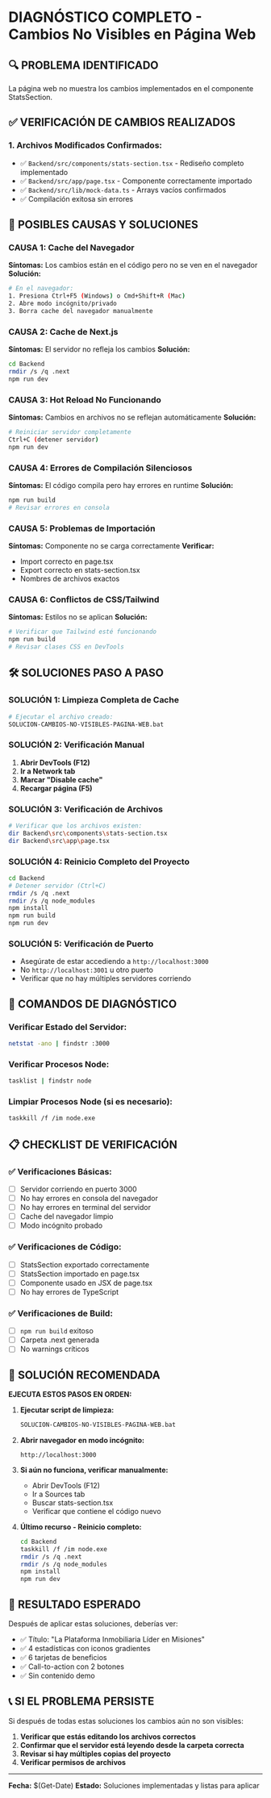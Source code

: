 # DIAGNÓSTICO COMPLETO - Cambios No Visibles en Página Web

## 🔍 PROBLEMA IDENTIFICADO
La página web no muestra los cambios implementados en el componente StatsSection.

## ✅ VERIFICACIÓN DE CAMBIOS REALIZADOS

### 1. Archivos Modificados Confirmados:
- ✅ `Backend/src/components/stats-section.tsx` - Rediseño completo implementado
- ✅ `Backend/src/app/page.tsx` - Componente correctamente importado
- ✅ `Backend/src/lib/mock-data.ts` - Arrays vacíos confirmados
- ✅ Compilación exitosa sin errores

## 🚨 POSIBLES CAUSAS Y SOLUCIONES

### CAUSA 1: Cache del Navegador
**Síntomas:** Los cambios están en el código pero no se ven en el navegador
**Solución:**
```bash
# En el navegador:
1. Presiona Ctrl+F5 (Windows) o Cmd+Shift+R (Mac)
2. Abre modo incógnito/privado
3. Borra cache del navegador manualmente
```

### CAUSA 2: Cache de Next.js
**Síntomas:** El servidor no refleja los cambios
**Solución:**
```bash
cd Backend
rmdir /s /q .next
npm run dev
```

### CAUSA 3: Hot Reload No Funcionando
**Síntomas:** Cambios en archivos no se reflejan automáticamente
**Solución:**
```bash
# Reiniciar servidor completamente
Ctrl+C (detener servidor)
npm run dev
```

### CAUSA 4: Errores de Compilación Silenciosos
**Síntomas:** El código compila pero hay errores en runtime
**Solución:**
```bash
npm run build
# Revisar errores en consola
```

### CAUSA 5: Problemas de Importación
**Síntomas:** Componente no se carga correctamente
**Verificar:**
- Import correcto en page.tsx
- Export correcto en stats-section.tsx
- Nombres de archivos exactos

### CAUSA 6: Conflictos de CSS/Tailwind
**Síntomas:** Estilos no se aplican
**Solución:**
```bash
# Verificar que Tailwind esté funcionando
npm run build
# Revisar clases CSS en DevTools
```

## 🛠️ SOLUCIONES PASO A PASO

### SOLUCIÓN 1: Limpieza Completa de Cache
```bash
# Ejecutar el archivo creado:
SOLUCION-CAMBIOS-NO-VISIBLES-PAGINA-WEB.bat
```

### SOLUCIÓN 2: Verificación Manual
1. **Abrir DevTools (F12)**
2. **Ir a Network tab**
3. **Marcar "Disable cache"**
4. **Recargar página (F5)**

### SOLUCIÓN 3: Verificación de Archivos
```bash
# Verificar que los archivos existen:
dir Backend\src\components\stats-section.tsx
dir Backend\src\app\page.tsx
```

### SOLUCIÓN 4: Reinicio Completo del Proyecto
```bash
cd Backend
# Detener servidor (Ctrl+C)
rmdir /s /q .next
rmdir /s /q node_modules
npm install
npm run build
npm run dev
```

### SOLUCIÓN 5: Verificación de Puerto
- Asegúrate de estar accediendo a `http://localhost:3000`
- No `http://localhost:3001` u otro puerto
- Verificar que no hay múltiples servidores corriendo

## 🔧 COMANDOS DE DIAGNÓSTICO

### Verificar Estado del Servidor:
```bash
netstat -ano | findstr :3000
```

### Verificar Procesos Node:
```bash
tasklist | findstr node
```

### Limpiar Procesos Node (si es necesario):
```bash
taskkill /f /im node.exe
```

## 📋 CHECKLIST DE VERIFICACIÓN

### ✅ Verificaciones Básicas:
- [ ] Servidor corriendo en puerto 3000
- [ ] No hay errores en consola del navegador
- [ ] No hay errores en terminal del servidor
- [ ] Cache del navegador limpio
- [ ] Modo incógnito probado

### ✅ Verificaciones de Código:
- [ ] StatsSection exportado correctamente
- [ ] StatsSection importado en page.tsx
- [ ] Componente usado en JSX de page.tsx
- [ ] No hay errores de TypeScript

### ✅ Verificaciones de Build:
- [ ] `npm run build` exitoso
- [ ] Carpeta .next generada
- [ ] No warnings críticos

## 🎯 SOLUCIÓN RECOMENDADA

**EJECUTA ESTOS PASOS EN ORDEN:**

1. **Ejecutar script de limpieza:**
   ```bash
   SOLUCION-CAMBIOS-NO-VISIBLES-PAGINA-WEB.bat
   ```

2. **Abrir navegador en modo incógnito:**
   ```
   http://localhost:3000
   ```

3. **Si aún no funciona, verificar manualmente:**
   - Abrir DevTools (F12)
   - Ir a Sources tab
   - Buscar stats-section.tsx
   - Verificar que contiene el código nuevo

4. **Último recurso - Reinicio completo:**
   ```bash
   cd Backend
   taskkill /f /im node.exe
   rmdir /s /q .next
   rmdir /s /q node_modules
   npm install
   npm run dev
   ```

## 🚀 RESULTADO ESPERADO

Después de aplicar estas soluciones, deberías ver:

- ✅ Título: "La Plataforma Inmobiliaria Líder en Misiones"
- ✅ 4 estadísticas con iconos gradientes
- ✅ 6 tarjetas de beneficios
- ✅ Call-to-action con 2 botones
- ✅ Sin contenido demo

## 📞 SI EL PROBLEMA PERSISTE

Si después de todas estas soluciones los cambios aún no son visibles:

1. **Verificar que estás editando los archivos correctos**
2. **Confirmar que el servidor está leyendo desde la carpeta correcta**
3. **Revisar si hay múltiples copias del proyecto**
4. **Verificar permisos de archivos**

---

**Fecha:** $(Get-Date)
**Estado:** Soluciones implementadas y listas para aplicar
